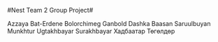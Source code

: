 #Nest Team 2 Group Project#

Azzaya Bat-Erdene
Bolorchimeg Ganbold
Dashka Baasan
Saruulbuyan Munkhtur 
Ugtakhbayar Surakhbayar
Хадбаатар Төгөлдөр
